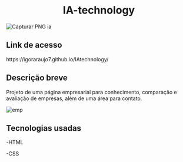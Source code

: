 <h1 align="center">IA-technology</h1>

![Capturar PNG ia](https://user-images.githubusercontent.com/100520963/158903568-b7a14904-29d0-414a-b208-fc446857d41d.PNG)


<h2>Link de acesso </h2>
https://igoraraujo7.github.io/IAtechnology/

<h2>Descrição breve</h2>
Projeto de uma página empresarial para conhecimento, comparação e avaliação de empresas, além de uma área para contato.

![emp](https://user-images.githubusercontent.com/100520963/158903666-5ed2a9c7-50aa-4579-a7cb-8e89fdc0aa20.PNG)


<h2>Tecnologias usadas</h2>
-HTML

-CSS


